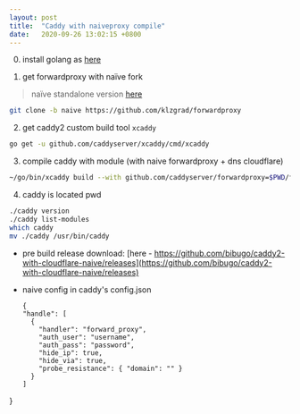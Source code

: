 ```yaml
---
layout: post
title:  "Caddy with naiveproxy compile"
date:   2020-09-26 13:02:15 +0800
---
```


0. install golang
as [here](https://www.geefire.eu.org/2020/09/20/install-golang-in-debian-10.html)

1. get forwardproxy with naïve fork

> naïve standalone version [here](https://github.com/klzgrad/naiveproxy)


```bash
git clone -b naive https://github.com/klzgrad/forwardproxy
```

2. get caddy2 custom build tool `xcaddy`
```bash
go get -u github.com/caddyserver/xcaddy/cmd/xcaddy
```

3. compile caddy with module (with naive forwardproxy + dns cloudflare)
```bash
~/go/bin/xcaddy build --with github.com/caddyserver/forwardproxy=$PWD/forwardproxy --with github.com/caddy-dns/cloudflare
```

4. caddy is located pwd
```bash
./caddy version
./caddy list-modules
which caddy
mv ./caddy /usr/bin/caddy
```
* pre build release download:
[here - https://github.com/bibugo/caddy2-with-cloudflare-naive/releases](https://github.com/bibugo/caddy2-with-cloudflare-naive/releases)

* naive config in caddy's config.json
  ```
  {
  "handle": [
    {
      "handler": "forward_proxy",
      "auth_user": "username",
      "auth_pass": "password",
      "hide_ip": true,
      "hide_via": true,
      "probe_resistance": { "domain": "" }
    }
  ]
}
```
